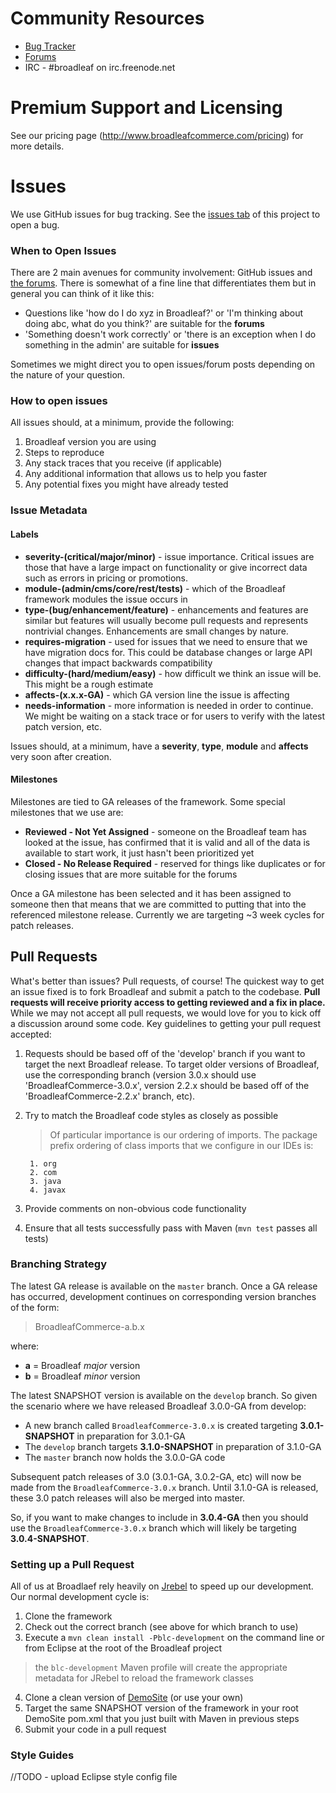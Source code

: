 # Community Resources

- [Bug Tracker](https://github.com/BroadleafCommerce/BroadleafCommerce/issues)
- [Forums](http://forum.broadleafcommerce.com)
- IRC - #broadleaf on irc.freenode.net

# Premium Support and Licensing
See our pricing page (http://www.broadleafcommerce.com/pricing) for more details.

# Issues
We use GitHub issues for bug tracking. See the [issues tab](https://github.com/BroadleafCommerce/BroadleafCommerce/issues) of this project to open a bug.

### When to Open Issues
There are 2 main avenues for community involvement: GitHub issues and [the forums](http://forum.broadleafcommerce.org). There is somewhat of a fine line that differentiates them but in general you can think of it like this:

- Questions like 'how do I do xyz in Broadleaf?' or 'I'm thinking about doing abc, what do you think?' are suitable for the **forums**
- 'Something doesn't work correctly' or 'there is an exception when I do something in the admin' are suitable for **issues**

Sometimes we might direct you to open issues/forum posts depending on the nature of your question.

### How to open issues
All issues should, at a minimum, provide the following:

1. Broadleaf version you are using
2. Steps to reproduce
3. Any stack traces that you receive (if applicable)
4. Any additional information that allows us to help you faster
5. Any potential fixes you might have already tested

### Issue Metadata
#### Labels
- **severity-(critical/major/minor)** - issue importance. Critical issues are those that have a large impact on functionality or give incorrect data such as errors in pricing or promotions.
- **module-(admin/cms/core/rest/tests)** - which of the Broadleaf framework modules the issue occurs in
- **type-(bug/enhancement/feature)** - enhancements and features are similar but features will usually become pull requests and represents nontrivial changes. Enhancements are small changes by nature.
- **requires-migration** - used for issues that we need to ensure that we have migration docs for. This could be database changes or large API changes that impact backwards compatibility
- **difficulty-(hard/medium/easy)** - how difficult we think an issue will be. This might be a rough estimate
- **affects-(x.x.x-GA)** - which GA version line the issue is affecting
- **needs-information** - more information is needed in order to continue. We might be waiting on a stack trace or for users to verify with the latest patch version, etc.

Issues should, at a minimum, have a **severity**, **type**, **module** and **affects** very soon after creation.

#### Milestones
Milestones are tied to GA releases of the framework. Some special milestones that we use are:
- **Reviewed - Not Yet Assigned** - someone on the Broadleaf team has looked at the issue, has confirmed that it is valid and all of the data is available to start work, it just hasn't been prioritized yet
- **Closed - No Release Required** - reserved for things like duplicates or for closing issues that are more suitable for the forums

Once a GA milestone has been selected and it has been assigned to someone then that means that we are committed to putting that into the referenced milestone release. Currently we are targeting ~3 week cycles for patch releases.

## Pull Requests

What's better than issues? Pull requests, of course! The quickest way to get an issue fixed is to fork Broadleaf and submit a patch to the codebase. **Pull requests will receive priority access to getting reviewed and a fix in place.** While we may not accept all pull requests, we would love for you to kick off a discussion around some code. Key guidelines to getting your pull request accepted:

1. Requests should be based off of the 'develop' branch if you want to target the next Broadleaf release. To target older versions of Broadleaf, use the corresponding branch (version 3.0.x should use 'BroadleafCommerce-3.0.x', version 2.2.x should be based off of the 'BroadleafCommerce-2.2.x' branch, etc).
2. Try to match the Broadleaf code styles as closely as possible
    > Of particular importance is our ordering of imports. The package prefix ordering of class imports that we configure in our IDEs is:

        1. org
        2. com
        3. java
        4. javax

3. Provide comments on non-obvious code functionality
4. Ensure that all tests successfully pass with Maven (`mvn test` passes all tests)

### Branching Strategy
The latest GA release is available on the `master` branch. Once a GA release has occurred, development continues on corresponding version branches of the form:

> BroadleafCommerce-a.b.x

where:
- **a** = Broadleaf *major* version
- **b** = Broadleaf *minor* version

The latest SNAPSHOT version is available on the `develop` branch. So given the scenario where we have released Broadleaf 3.0.0-GA from develop:

- A new branch called `BroadleafCommerce-3.0.x` is created targeting **3.0.1-SNAPSHOT** in preparation for 3.0.1-GA
- The `develop` branch targets **3.1.0-SNAPSHOT** in preparation of 3.1.0-GA
- The `master` branch now holds the 3.0.0-GA code

Subsequent patch releases of 3.0 (3.0.1-GA, 3.0.2-GA, etc) will now be made from the `BroadleafCommerce-3.0.x` branch. Until 3.1.0-GA is released, these 3.0 patch releases will also be merged into master.

So, if you want to make changes to include in **3.0.4-GA** then you should use the `BroadleafCommerce-3.0.x` branch which will likely be targeting **3.0.4-SNAPSHOT**.

### Setting up a Pull Request
All of us at Broadlaef rely heavily on [Jrebel](http://zeroturnaround.com/software/jrebel/) to speed up our development. Our normal development cycle is:

1. Clone the framework
2. Check out the correct branch (see above for which branch to use)
3. Execute a `mvn clean install -Pblc-development` on the command line or from Eclipse at the root of the Broadleaf project
> the `blc-development` Maven profile will create the appropriate metadata for JRebel to reload the framework classes
4. Clone a clean version of [DemoSite](https://github.com/BroadleafCommerce/DemoSite) (or use your own)
5. Target the same SNAPSHOT version of the framework in your root DemoSite pom.xml that you just built with Maven in previous steps
6. Submit your code in a pull request

### Style Guides
//TODO - upload Eclipse style config file
